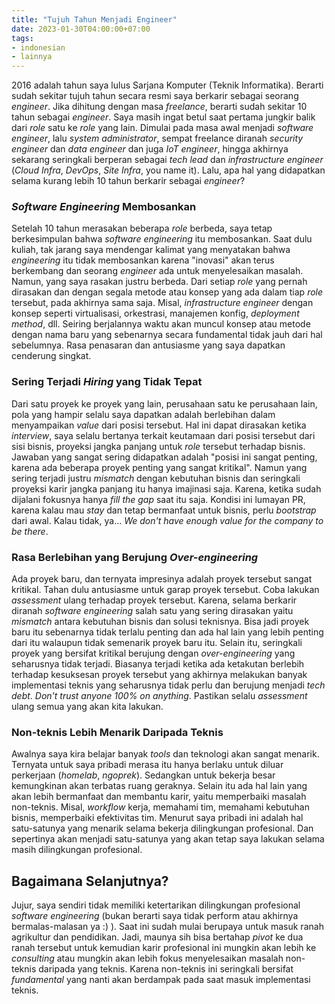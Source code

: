 ```yaml
---
title: "Tujuh Tahun Menjadi Engineer"
date: 2023-01-30T04:00:00+07:00
tags:
- indonesian
- lainnya
---
```


2016 adalah tahun saya lulus Sarjana Komputer (Teknik Informatika). Berarti sudah sekitar tujuh tahun secara resmi saya berkarir sebagai seorang _engineer_.
Jika dihitung dengan masa _freelance_, berarti sudah sekitar 10 tahun sebagai _engineer_. Saya masih ingat betul saat pertama jungkir balik dari _role_ 
satu ke _role_ yang lain. Dimulai pada masa awal menjadi _software engineer_, lalu _system administrator_, sempat freelance diranah _security engineer_ 
dan _data engineer_ dan juga _IoT engineer_, hingga akhirnya sekarang seringkali berperan sebagai _tech lead_ dan _infrastructure engineer_ 
(_Cloud Infra_, _DevOps_, _Site Infra_, you name it). Lalu, apa hal yang didapatkan selama kurang lebih 10 tahun berkarir sebagai _engineer_?

### _Software Engineering_ Membosankan
Setelah 10 tahun merasakan beberapa _role_ berbeda, saya tetap berkesimpulan bahwa _software engineering_ itu membosankan. Saat dulu kuliah, tak jarang saya mendengar kalimat yang menyatakan bahwa _engineering_ itu tidak membosankan karena "inovasi" akan terus berkembang dan seorang _engineer_ ada untuk menyelesaikan masalah. Namun, yang saya rasakan justru berbeda. Dari setiap _role_ yang pernah dirasakan dan dengan segala metode atau konsep yang ada dalam tiap _role_ tersebut, pada akhirnya sama saja. Misal, _infrastructure engineer_ dengan konsep seperti virtualisasi, orkestrasi, manajemen konfig, _deployment method_, dll. Seiring berjalannya waktu akan muncul konsep atau metode dengan nama baru yang sebenarnya secara fundamental tidak jauh dari hal sebelumnya. Rasa penasaran dan antusiasme yang saya dapatkan cenderung singkat.

### Sering Terjadi _Hiring_ yang Tidak Tepat
Dari satu proyek ke proyek yang lain, perusahaan satu ke perusahaan lain, pola yang hampir selalu saya dapatkan adalah berlebihan dalam menyampaikan _value_ dari posisi tersebut. Hal ini dapat dirasakan ketika _interview_, saya selalu bertanya terkait keutamaan dari posisi tersebut dari sisi bisnis, proyeksi jangka panjang untuk _role_ tersebut terhadap bisnis. Jawaban yang sangat sering didapatkan adalah "posisi ini sangat penting, karena ada beberapa proyek penting yang sangat kritikal". Namun yang sering terjadi justru _mismatch_ dengan kebutuhan bisnis dan seringkali proyeksi karir jangka panjang itu hanya imajinasi saja. Karena, ketika sudah dijalani fokusnya hanya _fill the gap_ saat itu saja. Kondisi ini lumayan PR, karena kalau mau _stay_ dan tetap bermanfaat untuk bisnis, perlu _bootstrap_ dari awal. Kalau tidak, ya... _We don't have enough value for the company to be there_.

### Rasa Berlebihan yang Berujung _Over-engineering_
Ada proyek baru, dan ternyata impresinya adalah proyek tersebut sangat kritikal. Tahan dulu antusiasme untuk garap proyek tersebut. Coba lakukan _assessment_ ulang terhadap proyek tersebut. Karena, selama berkarir diranah _software engineering_ salah satu yang sering dirasakan yaitu _mismatch_ antara kebutuhan bisnis dan solusi teknisnya. Bisa jadi proyek baru itu sebenarnya tidak terlalu penting dan ada hal lain yang lebih penting dari itu walaupun tidak semenarik proyek baru itu. Selain itu, seringkali proyek yang bersifat kritikal berujung dengan _over-engineering_ yang seharusnya tidak terjadi. Biasanya terjadi ketika ada ketakutan berlebih terhadap kesuksesan proyek tersebut yang akhirnya melakukan banyak implementasi teknis yang seharusnya tidak perlu dan berujung menjadi _tech debt_. _Don't trust anyone 100% on anything_. Pastikan selalu _assessment_ ulang semua yang akan kita lakukan.

### Non-teknis Lebih Menarik Daripada Teknis
Awalnya saya kira belajar banyak _tools_ dan teknologi akan sangat menarik. Ternyata untuk saya pribadi merasa itu hanya berlaku untuk diluar perkerjaan (_homelab_, _ngoprek_). Sedangkan untuk bekerja besar kemungkinan akan terbatas ruang geraknya. Selain itu ada hal lain yang akan lebih bermanfaat dan membantu karir, yaitu memperbaiki masalah non-teknis. Misal, _workflow_ kerja, memahami tim, memahami kebutuhan bisnis, memperbaiki efektivitas tim. Menurut saya pribadi ini adalah hal satu-satunya yang menarik selama bekerja dilingkungan profesional. Dan sepertinya akan menjadi satu-satunya yang akan tetap saya lakukan selama masih dilingkungan profesional.

## Bagaimana Selanjutnya?
Jujur, saya sendiri tidak memiliki ketertarikan dilingkungan profesional _software engineering_ (bukan berarti saya tidak perform atau akhirnya bermalas-malasan ya :) ). Saat ini sudah mulai berupaya untuk masuk ranah agrikultur dan pendidikan. Jadi, maunya sih bisa bertahap _pivot_ ke dua ranah tersebut untuk kemudian karir profesional ini mungkin akan lebih ke _consulting_ atau mungkin akan lebih fokus menyelesaikan masalah non-teknis daripada yang teknis. Karena non-teknis ini seringkali bersifat _fundamental_ yang nanti akan berdampak pada saat masuk implementasi teknis.
